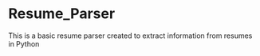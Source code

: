 # Resume_Parser
This is a basic resume parser created to extract information from resumes in Python

